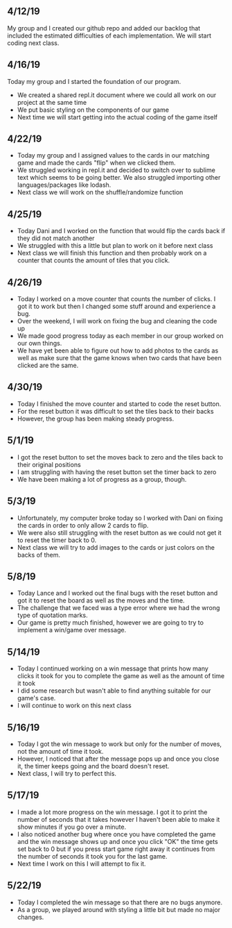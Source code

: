 ## 4/12/19
My group and I created our github repo and added our backlog that included the estimated difficulties of each implementation. We will start coding next class.

## 4/16/19
Today my group and I started the foundation of our program. 
  - We created a shared repl.it document where we could all work on our project at the same time
  - We put basic styling on the components of our game
  - Next time we will start getting into the actual coding of the game itself
  
## 4/22/19
- Today my group and I assigned values to the cards in our matching game and made the cards "flip" when we clicked them.
- We struggled working in repl.it and decided to switch over to sublime text which seems to be going better. We also struggled importing other languages/packages like lodash.
- Next class we will work on the shuffle/randomize function 

## 4/25/19
- Today Dani and I worked on the function that would flip the cards back if they did not match another
- We struggled with this a little but plan to work on it before next class
- Next class we will finish this function and then probably work on a counter that counts the amount of tiles that you click.

## 4/26/19
- Today I worked on a move counter that counts the number of clicks. I got it to work but then I changed some stuff around and experience a bug. 
- Over the weekend, I will work on fixing the bug and cleaning the code up
- We made good progress today as each member in our group worked on our own things. 
- We have yet been able to figure out how to add photos to the cards as well as make sure that the game knows when two cards that have been clicked are the same.

## 4/30/19
- Today I finished the move counter and started to code the reset button.
- For the reset button it was difficult to set the tiles back to their backs
- However, the group has been making steady progress.

## 5/1/19
- I got the reset button to set the moves back to zero and the tiles back to their original positions
- I am struggling with having the reset button set the timer back to zero
- We have been making a lot of progress as a group, though.


## 5/3/19
- Unfortunately, my computer broke today so I worked with Dani on fixing the cards in order to only allow 2 cards to flip.
- We were also still struggling with the reset button as we could not get it to reset the timer back to 0.
- Next class we will try to add images to the cards or just colors on the backs of them.

## 5/8/19
- Today Lance and I worked out the final bugs with the reset button and got it to reset the board as well as the moves and the time.
- The challenge that we faced was a type error where we had the wrong type of quotation marks.
- Our game is pretty much finished, however we are going to try to implement a win/game over message.

## 5/14/19
- Today I continued working on a win message that prints how many clicks it took for you to complete the game as well as the amount of time it took
- I did some research but wasn't able to find anything suitable for our game's case.
- I will continue to work on this next class

## 5/16/19
- Today I got the win message to work but only for the number of moves, not the amount of time it took. 
- However, I noticed that after the message pops up and once you close it, the timer keeps going and the board doesn't reset. 
- Next class, I will try to perfect this.

## 5/17/19
- I made a lot more progress on the win message. I got it to print the number of seconds that it takes however I haven't been able to make it show minutes if you go over a minute.
- I also noticed another bug where once you have completed the game and the win message shows up and once you click "OK" the time gets set back to 0 but if you press start game right away it continues from the number of seconds it took you for the last game.
- Next time I work on this I will attempt to fix it.

## 5/22/19
- Today I completed the win message so that there are no bugs anymore.
- As a group, we played around with styling a little bit but made no major changes.

